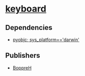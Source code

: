 # [keyboard](https://pypi.org/project/keyboard)

## Dependencies
- [pyobjc; sys_platform=='darwin'](packages/p/pyobjc.md)



## Publishers
- [BoppreH](https://pypi.org/user/BoppreH)

